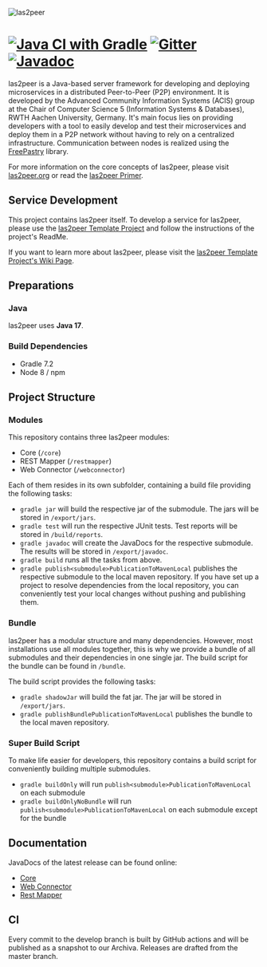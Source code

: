 ![las2peer](img/logo/bitmap/las2peer-logo-128x128.png)

# [![Java CI with Gradle](https://github.com/rwth-acis/las2peer/workflows/Java%20CI%20with%20Gradle/badge.svg?branch=master)](https://github.com/rwth-acis/las2peer/actions?query=workflow%3A%22Java+CI+with+Gradle%22+branch%3Amaster) [![Gitter](https://badges.gitter.im/Join%20Chat.svg)](https://gitter.im/rwth-acis/las2peer) [![Javadoc](https://img.shields.io/github/deployments/rwth-acis/las2peer/github-pages?label=Javadoc)](https://rwth-acis.github.io/las2peer)

las2peer is a Java-based server framework for developing and deploying microservices in a distributed Peer-to-Peer (P2P) environment.
It is developed by the Advanced Community Information Systems (ACIS) group at the Chair of Computer Science 5 (Information Systems & Databases), RWTH Aachen University, Germany.
It's main focus lies on providing developers with a tool to easily develop and test their microservices and deploy them in a P2P network without having to rely on a centralized infrastructure.
Communication between nodes is realized using the [FreePastry](http://www.freepastry.org/ "FreePastry") library.

For more information on the core concepts of las2peer, please visit [las2peer.org](https://las2peer.org "las2peer.org") or read the [las2peer Primer](https://dx.doi.org/10.13140/RG.2.2.31456.48645 "las2peer Primer").

## Service Development

This project contains las2peer itself.
To develop a service for las2peer, please use the [las2peer Template Project](https://github.com/rwth-acis/las2peer-template-project/) and follow the instructions of the project's ReadMe.

If you want to learn more about las2peer, please visit the [las2peer Template Project's Wiki Page](https://github.com/rwth-acis/las2peer-template-project/wiki).

## Preparations

### Java

las2peer uses **Java 17**.

### Build Dependencies

* Gradle 7.2
* Node 8 / npm

## Project Structure

### Modules

This repository contains three las2peer modules:

* Core (`/core`)
* REST Mapper (`/restmapper`)
* Web Connector (`/webconnector`)

Each of them resides in its own subfolder, containing a build file providing the following tasks:

* `gradle jar` will build the respective jar of the submodule. The jars will be stored in `/export/jars`.
* `gradle test` will run the respective JUnit tests. Test reports will be stored in `/build/reports`.
* `gradle javadoc` will create the JavaDocs for the respective submodule. The results will be stored in `/export/javadoc`.
* `gradle build` runs all the tasks from above.
* `gradle publish<submodule>PublicationToMavenLocal` publishes the respective submodule to the local maven repository. If you have set up a project to resolve dependencies from the local repository, you can conveniently test your local changes without pushing and publishing them.

### Bundle

las2peer has a modular structure and many dependencies.
However, most installations use all modules together, this is why we provide a bundle of all submodules and their dependencies in one single jar.
The build script for the bundle can be found in `/bundle`.

The build script provides the following tasks:

* `gradle shadowJar` will build the fat jar. The jar will be stored in `/export/jars`.
* `gradle publishBundlePublicationToMavenLocal` publishes the bundle to the local maven repository.

### Super Build Script

To make life easier for developers, this repository contains a build script for conveniently building multiple submodules.

* `gradle buildOnly` will run `publish<submodule>PublicationToMavenLocal` on each submodule
* `gradle buildOnlyNoBundle` will run `publish<submodule>PublicationToMavenLocal` on each submodule except for the bundle

## Documentation

JavaDocs of the latest release can be found online:

* [Core](http://rwth-acis.github.io/las2peer/core/ "Core")
* [Web Connector](http://rwth-acis.github.io/las2peer/webconnector/ "Web Connector")
* [Rest Mapper](http://rwth-acis.github.io/las2peer/restmapper/ "Rest Mapper")

## CI

Every commit to the develop branch is built by GitHub actions and will be published as a snapshot to our Archiva.
Releases are drafted from the master branch.
